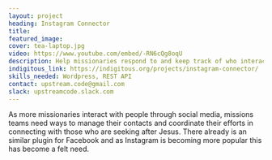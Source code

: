 ```yaml
---
layout: project
heading: Instagram Connector
title: 
featured_image:
cover: tea-laptop.jpg
video: https://www.youtube.com/embed/-RN6cQg8oqU
description: Help missionaries respond to and keep track of who interacts with their Instagram account.  This Instagram plugin would forward public contact info and direct message conversations to a WordPress based CRM from a connected Instagram account.
indigitous_link: https://indigitous.org/projects/instagram-connector/
skills_needed: Wordpress, REST API
contact: upstream.code@gmail.com
slack: upstreamcode.slack.com
---
```


As more missionaries interact with people through social media, missions teams need ways to manage their contacts and coordinate their efforts in connecting with those who are seeking after Jesus. There already is an similar plugin for Facebook and as Instagram is becoming more popular this has become a felt need.